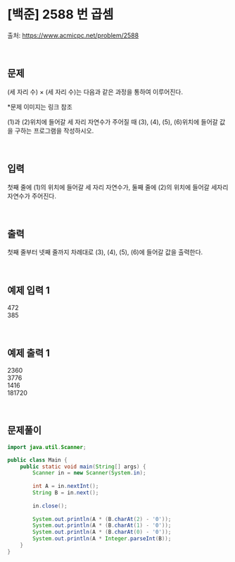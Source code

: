 # [백준] 2588 번 곱셈

출처: https://www.acmicpc.net/problem/2588

</br>

## 문제
(세 자리 수) × (세 자리 수)는 다음과 같은 과정을 통하여 이루어진다. </br>

*문제 이미지는 링크 참조

(1)과 (2)위치에 들어갈 세 자리 자연수가 주어질 때 (3), (4), (5), (6)위치에 들어갈 값을 구하는 프로그램을 작성하시오.

</br>

## 입력
첫째 줄에 (1)의 위치에 들어갈 세 자리 자연수가, 둘째 줄에 (2)의 위치에 들어갈 세자리 자연수가 주어진다.

</br>

## 출력
첫째 줄부터 넷째 줄까지 차례대로 (3), (4), (5), (6)에 들어갈 값을 출력한다.

</br>

## 예제 입력 1
472</br>
385

</br>

## 예제 출력 1

2360</br>
3776</br>
1416</br>
181720

</br>


## 문제풀이

```java
import java.util.Scanner;

public class Main {
    public static void main(String[] args) {
        Scanner in = new Scanner(System.in);
        
        int A = in.nextInt();
        String B = in.next();
        
        in.close();
        
        System.out.println(A * (B.charAt(2) - '0'));
        System.out.println(A * (B.charAt(1) - '0'));
        System.out.println(A * (B.charAt(0) - '0'));
        System.out.println(A * Integer.parseInt(B));
    }
}
```

